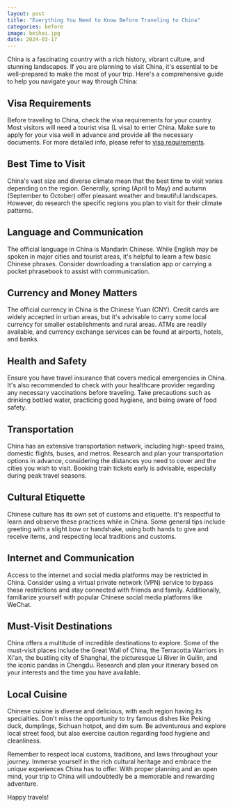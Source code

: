 ```yaml
---
layout: post
title: "Everything You Need to Know Before Traveling to China"
categories: before 
image: beihai.jpg
date: 2024-03-17
---
```

China is a fascinating country with a rich history, vibrant culture, and stunning landscapes. If you are planning to visit China, it's essential to be well-prepared to make the most of your trip. Here's a comprehensive guide to help you navigate your way through China:

## Visa Requirements

Before traveling to China, check the visa requirements for your country. Most visitors will need a tourist visa (L visa) to enter China. Make sure to apply for your visa well in advance and provide all the necessary documents. For more detailed info, please refer to [visa requirements](../pages/visa).

## Best Time to Visit

China's vast size and diverse climate mean that the best time to visit varies depending on the region. Generally, spring (April to May) and autumn (September to October) offer pleasant weather and beautiful landscapes. However, do research the specific regions you plan to visit for their climate patterns.

## Language and Communication

The official language in China is Mandarin Chinese. While English may be spoken in major cities and tourist areas, it's helpful to learn a few basic Chinese phrases. Consider downloading a translation app or carrying a pocket phrasebook to assist with communication.

## Currency and Money Matters

The official currency in China is the Chinese Yuan (CNY). Credit cards are widely accepted in urban areas, but it's advisable to carry some local currency for smaller establishments and rural areas. ATMs are readily available, and currency exchange services can be found at airports, hotels, and banks.

## Health and Safety

Ensure you have travel insurance that covers medical emergencies in China. It's also recommended to check with your healthcare provider regarding any necessary vaccinations before traveling. Take precautions such as drinking bottled water, practicing good hygiene, and being aware of food safety.

## Transportation

China has an extensive transportation network, including high-speed trains, domestic flights, buses, and metros. Research and plan your transportation options in advance, considering the distances you need to cover and the cities you wish to visit. Booking train tickets early is advisable, especially during peak travel seasons.

## Cultural Etiquette

Chinese culture has its own set of customs and etiquette. It's respectful to learn and observe these practices while in China. Some general tips include greeting with a slight bow or handshake, using both hands to give and receive items, and respecting local traditions and customs.

## Internet and Communication

Access to the internet and social media platforms may be restricted in China. Consider using a virtual private network (VPN) service to bypass these restrictions and stay connected with friends and family. Additionally, familiarize yourself with popular Chinese social media platforms like WeChat.

## Must-Visit Destinations

China offers a multitude of incredible destinations to explore. Some of the must-visit places include the Great Wall of China, the Terracotta Warriors in Xi'an, the bustling city of Shanghai, the picturesque Li River in Guilin, and the iconic pandas in Chengdu. Research and plan your itinerary based on your interests and the time you have available.

## Local Cuisine

Chinese cuisine is diverse and delicious, with each region having its specialties. Don't miss the opportunity to try famous dishes like Peking duck, dumplings, Sichuan hotpot, and dim sum. Be adventurous and explore local street food, but also exercise caution regarding food hygiene and cleanliness.

Remember to respect local customs, traditions, and laws throughout your journey. Immerse yourself in the rich cultural heritage and embrace the unique experiences China has to offer. With proper planning and an open mind, your trip to China will undoubtedly be a memorable and rewarding adventure.

Happy travels!

